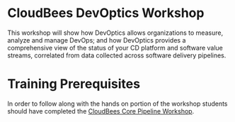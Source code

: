 # CloudBees DevOptics Workshop
This workshop will show how DevOptics allows organizations to measure, analyze and manage DevOps; and how DevOptics provides a comprehensive view of the status of your CD platform and software value streams, correlated from data collected across software delivery pipelines. 

# Training Prerequisites

In order to follow along with the hands on portion of the workshop students should have completed the [CloudBees Core Pipeline Workshop](https://github.com/cloudbees-days/cloudbees-core-workshop).
